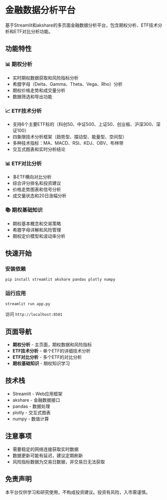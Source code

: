 # 金融数据分析平台

基于Streamlit和akshare的多页面金融数据分析平台，包含期权分析、ETF技术分析和ETF对比分析功能。

## 功能特性

### 📊 期权分析
- 实时期权数据获取和风险指标分析
- 希腊字母（Delta、Gamma、Theta、Vega、Rho）分析
- 期权价格走势和成交量分析
- 数据筛选和导出功能

### 📈 ETF技术分析
- 支持6个主要ETF标的（科创50、中证500、上证50、创业板、沪深300、深证100）
- 四象限技术分析框架（趋势型、摆动型、能量型、空间型）
- 多种技术指标：MA、MACD、RSI、KDJ、OBV、布林带
- 交互式图表和实时分析结论

### 📊 ETF对比分析
- 多ETF横向对比分析
- 综合评分排名和投资建议
- 价格走势图表和信号分析
- 成交量状态和20日涨幅分析

### 📚 期权基础知识
- 期权基本概念和交易策略
- 希腊字母详解和风险管理
- 期权定价模型和波动率分析

## 快速开始

### 安装依赖
```bash
pip install streamlit akshare pandas plotly numpy
```

### 运行应用
```bash
streamlit run app.py
```

访问 `http://localhost:8501`

## 页面导航

- **期权分析** - 主页面，期权数据和风险指标
- **ETF技术分析** - 单个ETF的详细技术分析
- **ETF对比分析** - 多个ETF的对比分析
- **期权基础知识** - 期权知识学习

## 技术栈

- Streamlit - Web应用框架
- akshare - 金融数据接口
- pandas - 数据处理
- plotly - 交互式图表
- numpy - 数值计算

## 注意事项

- 需要稳定的网络连接获取实时数据
- 数据更新可能有延迟，建议定期刷新
- 风险指标数据为交易日数据，非交易日无法获取

## 免责声明

本平台仅供学习和研究使用，不构成投资建议。投资有风险，入市需谨慎。